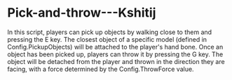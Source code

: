 # Pick-and-throw---Kshitij

In this script, players can pick up objects by walking close to them and pressing the E key. The closest object of a specific model (defined in Config.PickupObjects) will be attached to the player's hand bone. Once an object has been picked up, players can throw it by pressing the G key. The object will be detached from the player and thrown in the direction they are facing, with a force determined by the Config.ThrowForce value.

